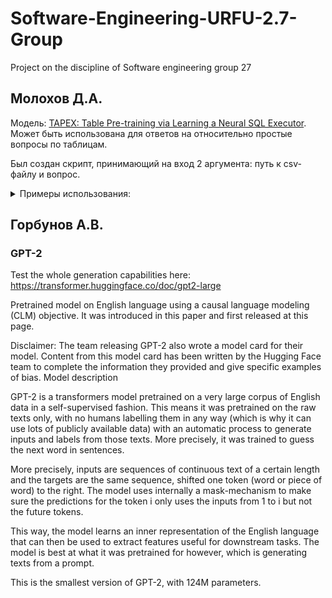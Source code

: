 # Software-Engineering-URFU-2.7-Group
Project on the discipline of Software engineering group 27

## Молохов Д.А.
Модель:
[TAPEX: Table Pre-training via Learning a Neural SQL Executor](https://huggingface.co/microsoft/tapex-base-finetuned-wikisql).
Может быть использована для ответов на относительно простые вопросы по таблицам.

Был создан скрипт, принимающий на вход 2 аргумента: путь к csv-файлу и вопрос.

<details>
  <summary>Примеры использования:</summary>

### [Top 50 Spotify Songs - 2019](https://www.kaggle.com/datasets/leonardopena/top50spotify2019)

|   Unnamed: 0 | Track.Name                                    | Artist.Name        | Genre           |   Beats.Per.Minute |   Energy |   Danceability |   Loudness..dB.. |   Liveness |   Valence. |   Length. |   Acousticness.. |   Speechiness. |   Popularity |
|--------------:|:---------------------------------------------|:--------------------|:-----------------|-------------------:|----------:|--------------:|-----------------:|-----------:|-----------:|----------:|-----------------:|--------------:|------------:|
|            0 | Señorita                                     | Shawn Mendes        | canadian pop     |                117 |        55 |            76 |               -6 |          8 |         75 |       191 |                4 |             3 |          79 |
|            1 | China                                        | Anuel AA            | reggaeton flow   |                105 |        81 |            79 |               -4 |          8 |         61 |       302 |                8 |             9 |          92 |
|            2 | boyfriend (with Social House)               | Ariana Grande       | dance pop        |                190 |        80 |            40 |               -4 |         16 |         70 |       186 |               12 |            46 |          85 |
|            3 | Beautiful People (feat. Khalid)             | Ed Sheeran          | pop              |                 93 |        65 |            64 |               -8 |          8 |         55 |       198 |               12 |            19 |          86 |
|            4 | Goodbyes (Feat. Young Thug)                  | Post Malone         | dfw rap          |                150 |        65 |            58 |               -4 |         11 |         18 |       175 |               45 |             7 |          94 |
|            5 | I Don't Care (with Justin Bieber)            | Ed Sheeran          | pop              |                102 |        68 |            80 |               -5 |          9 |         84 |       220 |                9 |             4 |          84 |
|            6 | Ransom                                       | Lil Tecca           | trap music       |                180 |        64 |            75 |               -6 |          7 |         23 |       131 |                2 |            29 |          92 |
|            7 | How Do You Sleep?                            | Sam Smith           | pop              |                111 |        68 |            48 |               -5 |          8 |         35 |       202 |               15 |             9 |          90 |
|            8 | Old Town Road - Remix                        | Lil Nas X           | country rap      |                136 |        62 |            88 |               -6 |         11 |         64 |       157 |                5 |            10 |          87 |
|            9 | bad guy                                     | Billie Eilish       | electropop       |                135 |        43 |            70 |              -11 |         10 |         56 |       194 |               33 |            38 |          95 |
|           10 | Callaita                                    | Bad Bunny           | reggaeton        |                176 |        62 |            61 |               -5 |         24 |         24 |       251 |               60 |            31 |          93 |
|           11 | Loco Contigo (feat. J. Balvin & Tyga)        | DJ Snake            | dance pop        |                 96 |        71 |            82 |               -4 |         15 |         38 |       185 |               28 |             7 |          86 |
|           12 | Someone You Loved                           | Lewis Capaldi       | pop              |                110 |        41 |            50 |               -6 |         11 |         45 |       182 |               75 |             3 |          88 |
|           13 | Otro Trago - Remix                          | Sech                | panamanian pop   |                176 |        79 |            73 |               -2 |          6 |         76 |       288 |                7 |            20 |          87 |
|           14 | Money In The Grave (Drake ft. Rick Ross)    | Drake               | canadian hip hop |                101 |        50 |            83 |               -4 |         12 |         10 |       205 |               10 |             5 |          92 |
|           15 | No Guidance (feat. Drake)                   | Chris Brown         | dance pop        |                 93 |        45 |            70 |               -7 |         16 |         14 |       261 |               12 |            15 |          82 |
|           16 | LA CANCIÓN                                  | J Balvin            | latin            |                176 |        65 |            75 |               -6 |         11 |         43 |       243 |               15 |            32 |          90 |
|           17 | Sunflower - Spider-Man: Into the Spider-Verse | Post Malone         | dfw rap          |                 90 |        48 |            76 |               -6 |          7 |         91 |       158 |               56 |             5 |          91 |
|           18 | Lalala                                     | Y2K                | canadian hip hop |                130 |        39 |            84 |               -8 |         14 |         50 |       161 |               18 |             8 |          88 |
|           19 | Truth Hurts                                | Lizzo               | escape room      |                158 |        62 |            72 |               -3 |         12 |         41 |       173 |               11 |            11 |          91 |

```
python table.py spotify_top_50.csv "How many dance pop songs are there?"
# [' 3.0']

python table.py spotify_top_50.csv 'Who is the artist of a song named "Someone you loved"?'
# [' lewis capaldi']
```

### [Titanic Dataset](https://www.kaggle.com/datasets/brendan45774/test-file/)

|   PassengerId |   Survived |   Pclass | Name                                               | Sex    |   Age |   SibSp |   Parch | Ticket          |   Fare | Cabin   | Embarked   |
|--------------:|-----------:|---------:|:---------------------------------------------------|:-------|------:|--------:|--------:|:----------------|-------:|:--------|:-----------|
|           892 |          0 |        3 | Kelly, Mr. James                                  | male   |  34.5 |       0 |       0 | 330911          | 7.8292 | nan     | Q          |
|           893 |          1 |        3 | Wilkes, Mrs. James (Ellen Needs)                  | female |  47   |       1 |       0 | 363272          | 7     | nan     | S          |
|           894 |          0 |        2 | Myles, Mr. Thomas Francis                         | male   |  62   |       0 |       0 | 240276          | 9.6875 | nan     | Q          |
|           895 |          0 |        3 | Wirz, Mr. Albert                                  | male   |  27   |       0 |       0 | 315154          | 8.6625 | nan     | S          |
|           896 |          1 |        3 | Hirvonen, Mrs. Alexander (Helga E Lindqvist)     | female |  22   |       1 |       1 | 3101298         | 12.2875 | nan     | S          |
|           897 |          0 |        3 | Svensson, Mr. Johan Cervin                        | male   |  14   |       0 |       0 | 7538            | 9.225  | nan     | S          |
|           898 |          1 |        3 | Connolly, Miss. Kate                              | female |  30   |       0 |       0 | 330972          | 7.6292 | nan     | Q          |
|           899 |          0 |        2 | Caldwell, Mr. Albert Francis                     | male   |  26   |       1 |       1 | 248738          | 29     | nan     | S          |
|           900 |          1 |        3 | Abrahim, Mrs. Joseph (Sophie Halaut Easu)         | female |  18   |       0 |       0 | 2657            | 7.2292 | nan     | C          |
|           901 |          0 |        3 | Davies, Mr. John Samuel                           | male   |  21   |       2 |       0 | A/4 48871       | 24.15  | nan     | S          |
|           902 |          0 |        3 | Ilieff, Mr. Ylio                                  | male   |   0   |       0 |       0 | 349220          | 7.8958 | nan     | S          |
|           903 |          0 |        1 | Jones, Mr. Charles Cresson                        | male   |  46   |       0 |       0 | 694             | 26     | nan     | S          |
|           904 |          1 |        1 | Snyder, Mrs. John Pillsbury (Nelle Stevenson)    | female |  23   |       1 |       0 | 21228           | 82.2667 | B45    | S          |
|           905 |          0 |        2 | Howard, Mr. Benjamin                              | male   |  63   |       1 |       0 | 24065           | 26     | nan     | S          |
|           906 |          1 |        1 | Chaffee, Mrs. Herbert Fuller (Carrie Constance... | female |  47   |       1 |       0 | W.E.P. 5734     | 61.175  | E31    | S          |
|           907 |          1 |        2 | del Carlo, Mrs. Sebastiano (Argenia Genovesi)    | female |  24   |       1 |       0 | SC/PARIS 2167   | 27.7208 | nan     | C          |
|           908 |          0 |        2 | Keane, Mr. Daniel                                | male   |  35   |       0 |       0 | 233734          | 12.35  | nan     | Q          |
|           909 |          0 |        3 | Assaf, Mr. Gerios                                | male   |  21   |       0 |       0 | 2692            | 7.225  | nan     | C          |
|           910 |          1 |        3 | Ilmakangas, Miss. Ida Livija                     | female |  27   |       1 |       0 | STON/O2. 3101270 | 7.925  | nan     | S          |
|           911 |          1 |        3 | Assaf Khalil, Mrs. Mariana (Miriam")"            | female |  45   |       0 |       0 | 2696            | 7.225  | nan     | C          |

```
python table.py titanic.csv "What is the passengerid of Mr. Daniel Keane?"
# [' 908.0']

python table.py titanic.csv "What is the age of a person with the ticket '24065'?"
# [' 63.0']
```

</details>

## Горбунов А.В.
### GPT-2

Test the whole generation capabilities here: https://transformer.huggingface.co/doc/gpt2-large

Pretrained model on English language using a causal language modeling (CLM) objective. It was introduced in this paper and first released at this page.

Disclaimer: The team releasing GPT-2 also wrote a model card for their model. Content from this model card has been written by the Hugging Face team to complete the information they provided and give specific examples of bias.
Model description

GPT-2 is a transformers model pretrained on a very large corpus of English data in a self-supervised fashion. This means it was pretrained on the raw texts only, with no humans labelling them in any way (which is why it can use lots of publicly available data) with an automatic process to generate inputs and labels from those texts. More precisely, it was trained to guess the next word in sentences.

More precisely, inputs are sequences of continuous text of a certain length and the targets are the same sequence, shifted one token (word or piece of word) to the right. The model uses internally a mask-mechanism to make sure the predictions for the token i only uses the inputs from 1 to i but not the future tokens.

This way, the model learns an inner representation of the English language that can then be used to extract features useful for downstream tasks. The model is best at what it was pretrained for however, which is generating texts from a prompt.

This is the smallest version of GPT-2, with 124M parameters. 

